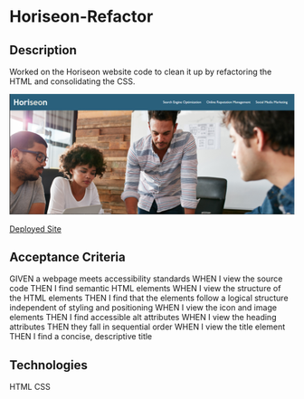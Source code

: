 # Horiseon-Refactor

## Description

Worked on the Horiseon website code to clean it up by refactoring the HTML and consolidating the CSS. 

![Horiseon Screen Shot](./assets/images/horiseonSS1.png)

[Deployed Site](https://angi-adema.github.io/Horiseon-Refactor)

## Acceptance Criteria

GIVEN a webpage meets accessibility standards
WHEN I view the source code
THEN I find semantic HTML elements
WHEN I view the structure of the HTML elements
THEN I find that the elements follow a logical structure independent of styling and positioning
WHEN I view the icon and image elements
THEN I find accessible alt attributes
WHEN I view the heading attributes
THEN they fall in sequential order
WHEN I view the title element
THEN I find a concise, descriptive title

## Technologies

HTML
CSS
